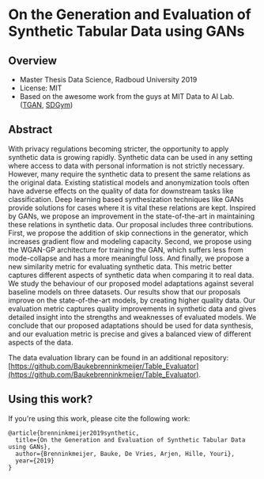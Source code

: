 # On the Generation and Evaluation of Synthetic Tabular Data using GANs

## Overview
- Master Thesis Data Science, Radboud University 2019
- License: MIT
- Based on the awesome work from the guys at MIT Data to AI Lab. ([TGAN](https://github.com/DAI-Lab/TGAN), [SDGym](https://github.com/DAI-Lab/SDGym))

## Abstract
With privacy regulations becoming stricter, the opportunity to apply synthetic data is growing rapidly. Synthetic data can be used in any setting where access to data with personal information is not strictly necessary. However, many require the synthetic data to present the same relations as the original data. Existing statistical models and anonymization tools often have adverse effects on the quality of data for downstream tasks like classification. Deep learning based synthesization techniques like GANs provide solutions for cases where it is vital these relations are kept. Inspired by GANs, we propose an improvement in the state-of-the-art in maintaining these relations in synthetic data. Our proposal includes three contributions. First, we propose the addition of skip connections in the generator, which increases gradient flow and modeling capacity. Second, we propose using the WGAN-GP architecture for training the GAN, which suffers less from mode-collapse and has a more meaningful loss. And finally, we propose a new similarity metric for evaluating synthetic data. This metric better captures different aspects of synthetic data when comparing it to real data. We study the behaviour of our proposed model adaptations against several baseline models on three datasets. Our results show that our proposals improve on the state-of-the-art models, by creating higher quality data. Our evaluation metric captures quality improvements in synthetic data and gives detailed insight into the strengths and weaknesses of evaluated models. We conclude that our proposed adaptations should be used for data synthesis, and our evaluation metric is precise and gives a balanced view of different aspects of the data. 

The data evaluation library can be found in an additional repository: [https://github.com/Baukebrenninkmeijer/Table_Evaluator](https://github.com/Baukebrenninkmeijer/Table_Evaluator).


## Using this work?
If you're using this work, please cite the following work:

```
@article{brenninkmeijer2019synthetic,
  title={On the Generation and Evaluation of Synthetic Tabular Data using GANs},
  author={Brenninkmeijer, Bauke, De Vries, Arjen, Hille, Youri},
  year={2019}
}
```